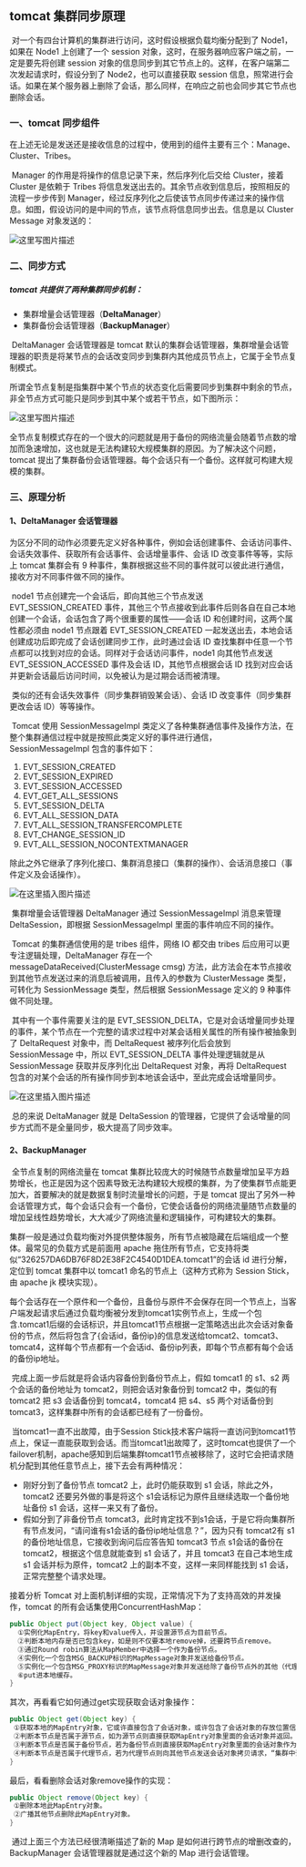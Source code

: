 ## tomcat 集群同步原理

​	对一个有四台计算机的集群进行访问，这时假设根据负载均衡分配到了 Node1，如果在 Node1 上创建了一个 session 对象，这时，在服务器响应客户端之前，一定是要先将创建 session 对象的信息同步到其它节点上的。这样，在客户端第二次发起请求时，假设分到了 Node2，也可以直接获取 session 信息，照常进行会话。如果在某个服务器上删除了会话，那么同样，在响应之前也会同步其它节点也删除会话。

### 一、tomcat 同步组件

​	在上述无论是发送还是接收信息的过程中，使用到的组件主要有三个：Manage、Cluster、Tribes。

​	Manager 的作用是将操作的信息记录下来，然后序列化后交给 Cluster，接着 Cluster 是依赖于 Tribes 将信息发送出去的。其余节点收到信息后，按照相反的流程一步步传到 Manager，经过反序列化之后使该节点同步传递过来的操作信息。如图，假设访问的是中间的节点，该节点将信息同步出去。信息是以 Cluster Message 对象发送的：

![这里写图片描述](https://img-blog.csdn.net/20170616071807994?watermark/2/text/aHR0cDovL2Jsb2cuY3Nkbi5uZXQvaHR5NDY1NjU=/font/5a6L5L2T/fontsize/400/fill/I0JBQkFCMA==/dissolve/70/gravity/SouthEast)

### 二、同步方式

##### tomcat 共提供了两种集群同步机制：

- 集群增量会话管理器（**DeltaManager**）
- 集群备份会话管理器（**BackupManager**）

​	DeltaManager 会话管理器是 tomcat 默认的集群会话管理器，集群增量会话管理器的职责是将某节点的会话改变同步到集群内其他成员节点上，它属于全节点复制模式。

​	所谓全节点复制是指集群中某个节点的状态变化后需要同步到集群中剩余的节点，非全节点方式可能只是同步到其中某个或若干节点，如下图所示：

![这里写图片描述](https://img-blog.csdn.net/20170615221549687?watermark/2/text/aHR0cDovL2Jsb2cuY3Nkbi5uZXQvaHR5NDY1NjU=/font/5a6L5L2T/fontsize/400/fill/I0JBQkFCMA==/dissolve/70/gravity/SouthEast)

​	全节点复制模式存在的一个很大的问题就是用于备份的网络流量会随着节点数的增加而急速增加，这也就是无法构建较大规模集群的原因。为了解决这个问题，tomcat 提出了集群备份会话管理器。每个会话只有一个备份。这样就可构建大规模的集群。

### 三、原理分析

#### 1、DeltaManager 会话管理器

​	为区分不同的动作必须要先定义好各种事件，例如会话创建事件、会话访问事件、会话失效事件、获取所有会话事件、会话增量事件、会话 ID 改变事件等等，实际上 tomcat 集群会有 9 种事件，集群根据这些不同的事件就可以彼此进行通信，接收方对不同事件做不同的操作。

​	node1 节点创建完一个会话后，即向其他三个节点发送 EVT_SESSION_CREATED 事件，其他三个节点接收到此事件后则各自在自己本地创建一个会话，会话包含了两个很重要的属性——会话 ID 和创建时间，这两个属性都必须由 node1 节点跟着 EVT_SESSION_CREATED 一起发送出去，本地会话创建成功后即完成了会话创建同步工作，此时通过会话 ID 查找集群中任意一个节点都可以找到对应的会话。同样对于会话访问事件，node1 向其他节点发送 EVT_SESSION_ACCESSED 事件及会话 ID，其他节点根据会话 ID 找到对应会话并更新会话最后访问时间，以免被认为是过期会话而被清理。

​	类似的还有会话失效事件（同步集群销毁某会话）、会话 ID 改变事件（同步集群更改会话 ID）等等操作。

​	Tomcat 使用 SessionMessageImpl 类定义了各种集群通信事件及操作方法，在整个集群通信过程中就是按照此类定义好的事件进行通信，SessionMessageImpl 包含的事件如下：

1. EVT_SESSION_CREATED
2. EVT_SESSION_EXPIRED
3. EVT_SESSION_ACCESSED
4. EVT_GET_ALL_SESSIONS
5. EVT_SESSION_DELTA
6. EVT_ALL_SESSION_DATA
7. EVT_ALL_SESSION_TRANSFERCOMPLETE
8. EVT_CHANGE_SESSION_ID
9. EVT_ALL_SESSION_NOCONTEXTMANAGER

​	除此之外它继承了序列化接口、集群消息接口（集群的操作）、会话消息接口（事件定义及会话操作）。

![在这里插入图片描述](https://img-blog.csdnimg.cn/2020040920513776.png?x-oss-process=image/watermark,type_ZmFuZ3poZW5naGVpdGk,shadow_10,text_aHR0cHM6Ly9ibG9nLmNzZG4ubmV0L1NvbWh1,size_16,color_FFFFFF,t_70)

​	集群增量会话管理器 DeltaManager 通过 SessionMessageImpl 消息来管理 DeltaSession，即根据 SessionMessageImpl 里面的事件响应不同的操作。

​	Tomcat 的集群通信使用的是 tribes 组件，网络 IO 都交由 tribes 后应用可以更专注逻辑处理，DeltaManager 存在一个 messageDataReceived(ClusterMessage cmsg) 方法，此方法会在本节点接收到其他节点发送过来的消息后被调用，且传入的参数为 ClusterMessage 类型，可转化为 SessionMessage 类型，然后根据 SessionMessage 定义的 9 种事件做不同处理。

​	其中有一个事件需要关注的是 EVT_SESSION_DELTA，它是对会话增量同步处理的事件，某个节点在一个完整的请求过程中对某会话相关属性的所有操作被抽象到了 DeltaRequest 对象中，而 DeltaRequest 被序列化后会放到 SessionMessage 中，所以 EVT_SESSION_DELTA 事件处理逻辑就是从 SessionMessage 获取并反序列化出 DeltaRequest 对象，再将 DeltaRequest 包含的对某个会话的所有操作同步到本地该会话中，至此完成会话增量同步。

![在这里插入图片描述](https://img-blog.csdnimg.cn/2020040920593186.png?x-oss-process=image/watermark,type_ZmFuZ3poZW5naGVpdGk,shadow_10,text_aHR0cHM6Ly9ibG9nLmNzZG4ubmV0L1NvbWh1,size_16,color_FFFFFF,t_70)

​	总的来说 DeltaManager 就是 DeltaSession 的管理器，它提供了会话增量的同步方式而不是全量同步，极大提高了同步效率。

#### 2、BackupManager

​	全节点复制的网络流量在 tomcat 集群比较庞大的时候随节点数量增加呈平方趋势增长，也正是因为这个因素导致无法构建较大规模的集群，为了使集群节点能更加大，首要解决的就是数据复制时流量增长的问题，于是 tomcat 提出了另外一种会话管理方式，每个会话只会有一个备份，它使会话备份的网络流量随节点数量的增加呈线性趋势增长，大大减少了网络流量和逻辑操作，可构建较大的集群。

​	集群一般是通过负载均衡对外提供整体服务，所有节点被隐藏在后端组成一个整体。最常见的负载方式是前面用 apache 拖住所有节点，它支持将类似“326257DA6DB76F8D2E38F2C4540D1DEA.tomcat1”的会话 id 进行分解，定位到 tomcat 集群中以 tomcat1 命名的节点上（这种方式称为 Session Stick，由 apache jk 模块实现）。

​	每个会话存在一个原件和一个备份，且备份与原件不会保存在同一个节点上，当客户端发起请求后通过负载均衡被分发到tomcat1实例节点上，生成一个包含.tomcat1后缀的会话标识，并且tomcat1节点根据一定策略选出此次会话对象备份的节点，然后将包含了{会话id，备份ip}的信息发送给tomcat2、tomcat3、tomcat4，这样每个节点都有一个会话id、备份ip列表，即每个节点都有每个会话的备份ip地址。

​	完成上面一步后就是将会话内容备份到备份节点上，假如 tomcat1 的 s1、s2 两个会话的备份地址为 tomcat2，则把会话对象备份到 tomcat2 中，类似的有 tomcat2 把 s3 会话备份到 tomcat4，tomcat4 把 s4、s5 两个对话备份到 tomcat3，这样集群中所有的会话都已经有了一份备份。

​	当tomcat1一直不出故障，由于Session Stick技术客户端将一直访问到tomcat1节点上，保证一直能获取到会话。而当tomcat1出故障了，这时tomcat也提供了一个failover机制，apache感知到后端集群tomcat1节点被移除了，这时它会把请求随机分配到其他任意节点上，接下去会有两种情况：

- 刚好分到了备份节点 tomcat2 上，此时仍能获取到 s1 会话，除此之外，tomcat2 还要另外做的事是将这个 s1会话标记为原件且继续选取一个备份地址备份 s1 会话，这样一来又有了备份。
- 假如分到了非备份节点 tomcat3，此时肯定找不到s1会话，于是它将向集群所有节点发问，“请问谁有s1会话的备份ip地址信息？”，因为只有 tomcat2有 s1 的备份地址信息，它接收到询问后应答告知 tomcat3 节点 s1会话的备份在 tomcat2，根据这个信息就能查到 s1 会话了，并且 tomcat3 在自己本地生成 s1 会话并标为原件，tomcat2 上的副本不变，这样一来同样能找到 s1 会话，正常完整整个请求处理。

接着分析 Tomcat 对上面机制详细的实现，正常情况下为了支持高效的并发操作，tomcat 的所有会话集使用ConcurrentHashMap：

```java
public Object put(Object key, Object value) {
  ①实例化MapEntry，将key和value传入，并设置源节点为目前节点。
  ②判断本地内存是否已包含key，如是则不仅要本地remove掉，还要跨节点remove。
  ③通过Round robin算法从MapMember中选择一个作为备份节点。
  ④实例化一个包含MSG_BACKUP标识的MapMessage对象并发送给备份节点。
  ⑤实例化一个包含MSG_PROXY标识的MapMessage对象并发送给除了备份节点外的其他（代理）节点。
  ⑥put进本地缓存。
}
```

其次，再看看它如何通过get实现获取会话对象操作：

```java
public Object get(Object key) {
 ①获取本地的MapEntry对象，它或许直接包含了会话对象，或许包含了会话对象的存放位置信息。
 ②判断本节点是否属于源节点，如为源节点则直接获取MapEntry对象里面的会话对象并返回。
 ③判断本节点是否属于备份节点，若为备份节点则直接获取MapEntry对象里面的会话对象作为返回对象，并且还要将本节点升为源节点、重新选取一个新备份节点，把MapEntry对象拷贝到新备份节点。
 ④判断本节点是否属于代理节点，若为代理节点则向其他节点发送会话对象拷贝请求，“集群中谁有此会话对象请发送给我”，把接收到的会话对象放到本节点并作为返回对象，最后将本节点升为源节点。
}
```

最后，看看删除会话对象remove操作的实现：

```java
public Object remove(Object key) {
 ①删除本地此MapEntry对象。
 ②广播其他节点删除此MapEntry对象。
}
```

​	通过上面三个方法已经很清晰描述了新的 Map 是如何进行跨节点的增删改查的，BackupManager 会话管理器就是通过这个新的 Map 进行会话管理。